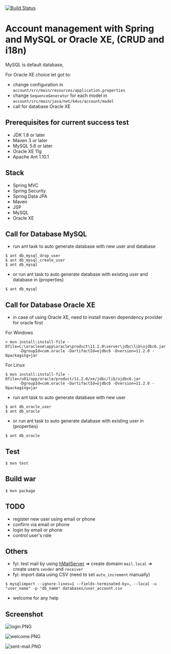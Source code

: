 [![Build Status](https://travis-ci.org/raksa/account.svg?branch=master)](https://travis-ci.org/raksa/account)

# Account management with Spring and MySQL or Oracle XE, (CRUD and i18n)
MySQL is default database, 

For Oracle XE choice let got to:
* change configuration in `account/src/main/resources/application.properties`
* change `SequenceGenerator` for each model in `account/src/main/java/net/k4us/account/model`
* call for database Oracle XE


## Prerequisites for current success test
- JDK 1.8 or later
- Maven 3 or later
- MySQL 5.6 or later
- Oracle XE 11g
- Apache Ant 1.10.1

## Stack
- Spring MVC
- Spring Security
- Spring Data JPA
- Maven
- JSP
- MySQL
- Oracle XE

## Call for Database MySQL
* run ant task to auto generate database with new user and database
```
$ ant db_mysql_drop_user
$ ant db_mysql_create_user
$ ant db_mysql
```
* or run ant task to auto generate database with existing user and database in (properties)
```
$ ant db_mysql
```
## Call for Database Oracle XE
* in case of using Oracle XE, need to install maven dependency provider for oracle first

For Windows
```
> mvn install:install-file -Dfile=C:\oraclexe\app\oracle\product\11.2.0\server\jdbc\lib\ojdbc6.jar
      -DgroupId=com.oracle -DartifactId=ojdbc6 -Dversion=11.2.0 -Dpackaging=jar
```
For Linux
```
$ mvn install:install-file -Dfile=/u01/app/oracle/product/11.2.0/xe/jdbc/lib/ojdbc6.jar
      -DgroupId=com.oracle -DartifactId=ojdbc6 -Dversion=11.2.0 -Dpackaging=jar
```
* run ant task to auto generate database with new user
```
$ ant db_oracle_user
$ ant db_oracle
```
* or run ant task to auto generate database with existing user in (properties)
```
$ ant db_oracle
```

## Test
```
$ mvn test
```

## Build war
```
$ mvn package
```

## TODO
* register new user using email or phone
* confirm via email or phone
* login by email or phone
* control user's role

## Others
* fyi: test mail by using [hMailServer](https://www.hmailserver.com/) => create domaim `mail.local` => create users `sender` and `receiver`
* fyi: import data using CSV (need to set `auto_increment` manually)
```
$ mysqlimport --ignore-lines=1 --fields-terminated-by=, --local -u "user_name" -p "db_name" databases/user_account.csv
```
* welcome for any help

## Screenshot
![login.PNG](https://raw.githubusercontent.com/raksa/account/master/screenshots/login.PNG)

![welcome.PNG](https://raw.githubusercontent.com/raksa/account/master/screenshots/welcome.PNG)

![sent-mail.PNG](https://raw.githubusercontent.com/raksa/account/master/screenshots/sent-mail.PNG)